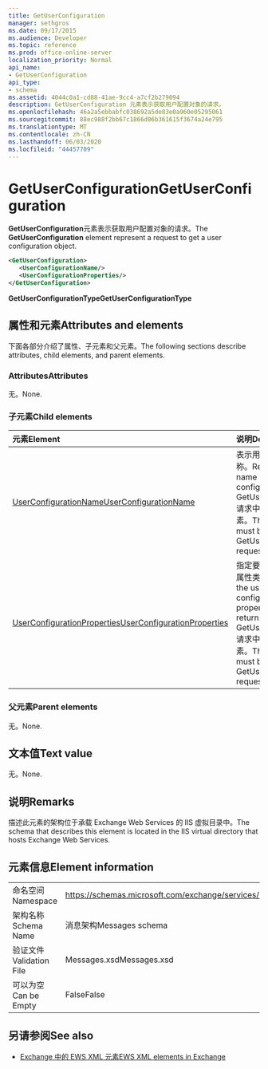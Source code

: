 ```yaml
---
title: GetUserConfiguration
manager: sethgros
ms.date: 09/17/2015
ms.audience: Developer
ms.topic: reference
ms.prod: office-online-server
localization_priority: Normal
api_name:
- GetUserConfiguration
api_type:
- schema
ms.assetid: 4044c0a1-cd88-41ae-9cc4-a7cf2b279094
description: GetUserConfiguration 元素表示获取用户配置对象的请求。
ms.openlocfilehash: 46a2a5ebbabfc038692a5de83e0a960e05295061
ms.sourcegitcommit: 88ec988f2bb67c1866d06b361615f3674a24e795
ms.translationtype: MT
ms.contentlocale: zh-CN
ms.lasthandoff: 06/03/2020
ms.locfileid: "44457709"
---
```

# <a name="getuserconfiguration"></a><span data-ttu-id="e3f71-103">GetUserConfiguration</span><span class="sxs-lookup"><span data-stu-id="e3f71-103">GetUserConfiguration</span></span>

<span data-ttu-id="e3f71-104">**GetUserConfiguration**元素表示获取用户配置对象的请求。</span><span class="sxs-lookup"><span data-stu-id="e3f71-104">The **GetUserConfiguration** element represent a request to get a user configuration object.</span></span> 
  
```XML
<GetUserConfiguration>
   <UserConfigurationName/>
   <UserConfigurationProperties/>
</GetUserConfiguration>
```

 <span data-ttu-id="e3f71-105">**GetUserConfigurationType**</span><span class="sxs-lookup"><span data-stu-id="e3f71-105">**GetUserConfigurationType**</span></span>
## <a name="attributes-and-elements"></a><span data-ttu-id="e3f71-106">属性和元素</span><span class="sxs-lookup"><span data-stu-id="e3f71-106">Attributes and elements</span></span>

<span data-ttu-id="e3f71-107">下面各部分介绍了属性、子元素和父元素。</span><span class="sxs-lookup"><span data-stu-id="e3f71-107">The following sections describe attributes, child elements, and parent elements.</span></span>
  
### <a name="attributes"></a><span data-ttu-id="e3f71-108">Attributes</span><span class="sxs-lookup"><span data-stu-id="e3f71-108">Attributes</span></span>

<span data-ttu-id="e3f71-109">无。</span><span class="sxs-lookup"><span data-stu-id="e3f71-109">None.</span></span>
  
### <a name="child-elements"></a><span data-ttu-id="e3f71-110">子元素</span><span class="sxs-lookup"><span data-stu-id="e3f71-110">Child elements</span></span>

|<span data-ttu-id="e3f71-111">**元素**</span><span class="sxs-lookup"><span data-stu-id="e3f71-111">**Element**</span></span>|<span data-ttu-id="e3f71-112">**说明**</span><span class="sxs-lookup"><span data-stu-id="e3f71-112">**Description**</span></span>|
|:-----|:-----|
|[<span data-ttu-id="e3f71-113">UserConfigurationName</span><span class="sxs-lookup"><span data-stu-id="e3f71-113">UserConfigurationName</span></span>](userconfigurationname.md) <br/> |<span data-ttu-id="e3f71-114">表示用户配置对象的名称。</span><span class="sxs-lookup"><span data-stu-id="e3f71-114">Represents the name of a user configuration object.</span></span> <span data-ttu-id="e3f71-115">GetUserConfiguration 请求中必须存在此元素。</span><span class="sxs-lookup"><span data-stu-id="e3f71-115">This element must be present in a GetUserConfiguration request.</span></span>  <br/> |
|[<span data-ttu-id="e3f71-116">UserConfigurationProperties</span><span class="sxs-lookup"><span data-stu-id="e3f71-116">UserConfigurationProperties</span></span>](userconfigurationproperties.md) <br/> |<span data-ttu-id="e3f71-117">指定要返回的用户配置属性类型。</span><span class="sxs-lookup"><span data-stu-id="e3f71-117">Specifies the user configuration property types to return.</span></span> <span data-ttu-id="e3f71-118">GetUserConfiguration 请求中必须存在此元素。</span><span class="sxs-lookup"><span data-stu-id="e3f71-118">This element must be present in a GetUserConfiguration request.</span></span>  <br/> |
   
### <a name="parent-elements"></a><span data-ttu-id="e3f71-119">父元素</span><span class="sxs-lookup"><span data-stu-id="e3f71-119">Parent elements</span></span>

<span data-ttu-id="e3f71-120">无。</span><span class="sxs-lookup"><span data-stu-id="e3f71-120">None.</span></span>
  
## <a name="text-value"></a><span data-ttu-id="e3f71-121">文本值</span><span class="sxs-lookup"><span data-stu-id="e3f71-121">Text value</span></span>

<span data-ttu-id="e3f71-122">无。</span><span class="sxs-lookup"><span data-stu-id="e3f71-122">None.</span></span>
  
## <a name="remarks"></a><span data-ttu-id="e3f71-123">说明</span><span class="sxs-lookup"><span data-stu-id="e3f71-123">Remarks</span></span>

<span data-ttu-id="e3f71-124">描述此元素的架构位于承载 Exchange Web Services 的 IIS 虚拟目录中。</span><span class="sxs-lookup"><span data-stu-id="e3f71-124">The schema that describes this element is located in the IIS virtual directory that hosts Exchange Web Services.</span></span>
  
## <a name="element-information"></a><span data-ttu-id="e3f71-125">元素信息</span><span class="sxs-lookup"><span data-stu-id="e3f71-125">Element information</span></span>

|||
|:-----|:-----|
|<span data-ttu-id="e3f71-126">命名空间</span><span class="sxs-lookup"><span data-stu-id="e3f71-126">Namespace</span></span>  <br/> |https://schemas.microsoft.com/exchange/services/2006/messages  <br/> |
|<span data-ttu-id="e3f71-127">架构名称</span><span class="sxs-lookup"><span data-stu-id="e3f71-127">Schema Name</span></span>  <br/> |<span data-ttu-id="e3f71-128">消息架构</span><span class="sxs-lookup"><span data-stu-id="e3f71-128">Messages schema</span></span>  <br/> |
|<span data-ttu-id="e3f71-129">验证文件</span><span class="sxs-lookup"><span data-stu-id="e3f71-129">Validation File</span></span>  <br/> |<span data-ttu-id="e3f71-130">Messages.xsd</span><span class="sxs-lookup"><span data-stu-id="e3f71-130">Messages.xsd</span></span>  <br/> |
|<span data-ttu-id="e3f71-131">可以为空</span><span class="sxs-lookup"><span data-stu-id="e3f71-131">Can be Empty</span></span>  <br/> |<span data-ttu-id="e3f71-132">False</span><span class="sxs-lookup"><span data-stu-id="e3f71-132">False</span></span>  <br/> |
   
## <a name="see-also"></a><span data-ttu-id="e3f71-133">另请参阅</span><span class="sxs-lookup"><span data-stu-id="e3f71-133">See also</span></span>



- [<span data-ttu-id="e3f71-134">Exchange 中的 EWS XML 元素</span><span class="sxs-lookup"><span data-stu-id="e3f71-134">EWS XML elements in Exchange</span></span>](ews-xml-elements-in-exchange.md)

